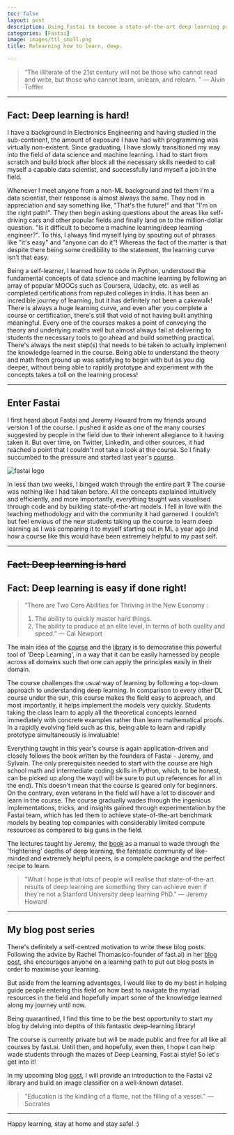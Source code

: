 ```yaml
---
toc: false
layout: post
description: Using Fastai to become a state-of-the-art deep learning practitioner!
categories: [Fastai]
image: images/ttl_small.png
title: Relearning how to learn, deep.

---
```

>“The illiterate of the 21st century will not be those who cannot read and write, but those who cannot learn, unlearn, and relearn. ”
― Alvin Toffler
---

## Fact: Deep learning is hard!


I have a background in Electronics Engineering and having studied in the sub-continent, the amount of exposure I have had with programming was virtually non-existent. Since graduating, I have slowly transitioned my way into the field of data science and machine learning. I had to start from scratch and build block after block all the necessary skills needed to call myself a capable data scientist, and successfully land myself a job in the field.

Whenever I meet anyone from a non-ML background and tell them I'm a data scientist, their response is almost always the same. They nod in appreciation and say something like, "That's the future!" and that "I'm on the right path!". They then begin asking questions about the areas like self-driving cars and other popular fields and finally land on to the million-dollar question. "Is it difficult to become a machine learning/deep learning engineer?". To this, I always find myself lying by spouting out of phrases like "it's easy" and "anyone can do it"! Whereas the fact of the matter is that despite there being some credibility to the statement, the learning curve isn’t that easy.

Being a self-learner, I learned how to code in Python, understood the fundamental concepts of data science and machine learning by following an array of popular MOOCs such as Coursera, Udacity, etc. as well as completed certifications from reputed colleges in India. It has been an incredible journey of learning, but it has definitely not been a cakewalk! There is always a huge learning curve, and even after you complete a course or certification, there's still that void of not having built anything meaningful. Every one of the courses makes a point of conveying the theory and underlying maths well but almost always fail at delivering to students the necessary tools to go ahead and build something practical. There's always the next step(s) that needs to be taken to actually implement the knowledge learned in the course. Being able to understand the theory and math from ground up was satisfying to begin with but as you dig deeper, without being able to rapidly prototype and experiment with the concepts takes a toll on the learning process!

---

## Enter Fastai

I first heard about Fastai and Jeremy Howard from my friends around version 1 of the course. I pushed it aside as one of the many courses suggested by people in the field due to their inherent allegiance to it having taken it. But over time, on Twitter, LinkedIn, and other sources, it had reached a point that I couldn't not take a look at the course. So I finally succumbed to the pressure and started last year's [course](https://course.fast.ai/).

![fastai logo](https://miro.medium.com/max/1128/1*H2bbbgCg4u71KsYay7eVhQ.png)

In less than two weeks, I binged watch through the entire part 1! The course was nothing like I had taken before. All the concepts explained intuitively and efficiently, and more importantly, everything taught was visualised through code and by building state-of-the-art models. I fell in love with the teaching methodology and with the community it had garnered. I couldn't but feel envious of the new students taking up the course to learn deep learning as I was comparing it to myself starting out in ML a year ago and how a course like this would have been extremely helpful to my past self.


---
## ~~Fact: Deep learning is hard~~
## Fact: Deep learning is easy if done right!

> “There are Two Core Abilities for Thriving in the New Economy :
> 1. The ability to quickly master hard things.
> 2. The ability to produce at an elite level, in terms of both quality and speed.”
― Cal Newport

The main idea of the [course](https://www.fast.ai/) and the [library](https://dev.fast.ai/) is to democratise this powerful tool of 'Deep Learning', in a way that it can be easily harnessed by people across all domains such that one can apply the principles easily in their domain.

The course challenges the usual way of learning by following a top-down approach to understanding deep learning. In comparison to every other DL course under the sun, this course makes the field easy to approach, and most importantly, it helps implement the models very quickly. Students taking the class learn to apply all the theoretical concepts learned immediately with concrete examples rather than learn mathematical proofs. In a rapidly evolving field such as this, being able to learn and rapidly prototype simultaneously is invaluable!

Everything taught in this year's course is again application-driven and closely follows the book written by the founders of Fastai - Jeremy, and Sylvain. The only prerequisites needed to start with the course are high school math and intermediate coding skills in Python, which, to be honest, can be picked up along the way(I will be sure to put up references for all in the end). This doesn't mean that the course is geared only for beginners. On the contrary, even veterans in the field will have a lot to discover and learn in the course.  The course gradually wades through the ingenious implementations, tricks, and insights gained through experimentation by the Fastai team, which has led them to achieve state-of-the-art benchmark models by beating top companies with considerably limited compute resources as compared to big guns in the field.

The lectures taught by Jeremy, the [book](https://github.com/fastai/fastbook) as a manual to wade through the 'frightening' depths of deep learning, the fantastic community of like-minded and extremely helpful peers, is a complete package and the perfect recipe to learn.

> "What I hope is that lots of people will realise that state-of-the-art results of deep learning are something they can achieve even if they're not a Stanford University deep learning PhD." — Jeremy Howard

---
## My blog post series

There's definitely a self-centred motivation to write these blog posts. Following the advice by Rachel Thomas(co-founder of fast.ai) in her [blog post](https://medium.com/@racheltho/why-you-yes-you-should-blog-7d2544ac1045), she encourages anyone on a learning path to put out blog posts in order to maximise your learning.

But aside from the learning advantages, I would like to do my best in helping guide people entering this field on how best to navigate the myriad resources in the field and hopefully impart some of the knowledge learned along my journey until now.

Being quarantined, I find this time to be the best opportunity to start my blog by delving into depths of this fantastic deep-learning library!

The course is currently private but will be made public and free for all like all courses by fast.ai. Until then, and hopefully, even then, I hope I can help wade students through the mazes of Deep Learning, Fast.ai style! So let's get into it!

In my upcoming blog [post](https://harish3110.github.io/through-tinted-lenses/computer%20vision/image%20classification/2021/09/29/Building-an-image-classifier-using-Fastai.html), I will provide an introduction to the Fastai v2 library and build an image classifier on a well-known dataset.

> "Education is the kindling of a flame, not the filling of a vessel."
― Socrates

---
Happy learning, stay at home and stay safe! :)
